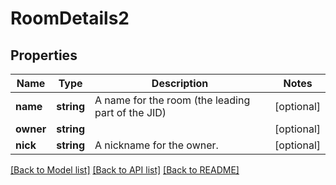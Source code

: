 # RoomDetails2

## Properties
Name | Type | Description | Notes
------------ | ------------- | ------------- | -------------
**name** | **string** | A name for the room (the leading part of the JID) | [optional] 
**owner** | **string** |  | [optional] 
**nick** | **string** | A nickname for the owner. | [optional] 

[[Back to Model list]](../README.md#documentation-for-models) [[Back to API list]](../README.md#documentation-for-api-endpoints) [[Back to README]](../README.md)


